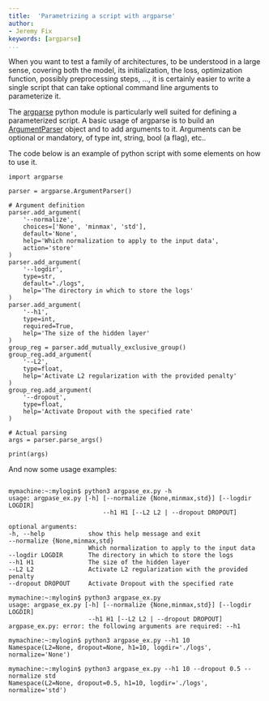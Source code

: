 ```yaml
---
title:  'Parametrizing a script with argparse'
author:
- Jeremy Fix
keywords: [argparse]
...
```


When you want to test a family of architectures, to be understood in a
large sense, covering both the model, its initialization, the loss,
optimization function, possibly preprocessing steps, ..., it is
certainly easier to write a single script that can take optional command
line arguments to parameterize it.

The
[argparse](https://docs.python.org/3/library/argparse.html#module-argparse)
python module is particularly well suited for defining a parameterized
script. A basic usage of argparse is to build an
[ArgumentParser](https://docs.python.org/3/library/argparse.html#argparse.ArgumentParser)
object and to add arguments to it. Arguments can be optional or
mandatory, of type int, string, bool (a flag), etc..

The code below is an example of python script with some elements on how
to use it.

``` {.sourceCode .python}
import argparse

parser = argparse.ArgumentParser()

# Argument definition
parser.add_argument(
    '--normalize',
    choices=['None', 'minmax', 'std'],
    default='None',
    help='Which normalization to apply to the input data',
    action='store'
)
parser.add_argument(
    '--logdir',
    type=str,
    default="./logs",
    help='The directory in which to store the logs'
)
parser.add_argument(
    '--h1',
    type=int,
    required=True,
    help='The size of the hidden layer'
)
group_reg = parser.add_mutually_exclusive_group()
group_reg.add_argument(
    '--L2',
    type=float,
    help='Activate L2 regularization with the provided penalty'
)
group_reg.add_argument(
    '--dropout',
    type=float,
    help='Activate Dropout with the specified rate'
)

# Actual parsing
args = parser.parse_args()

print(args)
```

And now some usage examples:

```console

mymachine:~:mylogin$ python3 argpase_ex.py -h
usage: argpase_ex.py [-h] [--normalize {None,minmax,std}] [--logdir LOGDIR]
                          --h1 H1 [--L2 L2 | --dropout DROPOUT]

optional arguments:
-h, --help            show this help message and exit
--normalize {None,minmax,std}
                      Which normalization to apply to the input data
--logdir LOGDIR       The directory in which to store the logs
--h1 H1               The size of the hidden layer
--L2 L2               Activate L2 regularization with the provided penalty
--dropout DROPOUT     Activate Dropout with the specified rate

mymachine:~:mylogin$ python3 argpase_ex.py
usage: argpase_ex.py [-h] [--normalize {None,minmax,std}] [--logdir LOGDIR]
                      --h1 H1 [--L2 L2 | --dropout DROPOUT]     
argpase_ex.py: error: the following arguments are required: --h1

mymachine:~:mylogin$ python3 argpase_ex.py --h1 10
Namespace(L2=None, dropout=None, h1=10, logdir='./logs', normalize='None')

mymachine:~:mylogin$ python3 argpase_ex.py --h1 10 --dropout 0.5 --normalize std
Namespace(L2=None, dropout=0.5, h1=10, logdir='./logs', normalize='std')
```

